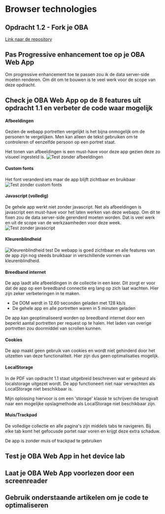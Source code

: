 # Browser technologies
## Opdracht 1.2 - Fork je OBA
[Link naar de repository](https://github.com/baskager/ADRmeta)

## Pas Progressive enhancement toe op je OBA Web App
Om progressive enhancement toe te passen zou ik de data server-side moeten renderen. Om dit om te bouwen is te veel werk voor de scope van deze opdracht.

## Check je OBA Web App op de 8 features uit opdracht 1.1 en verbeter de code waar mogelijk

#### Afbeeldingen
Gezien de webapp portretten vergelijkt is het bijna onmogelijk om de personen te vergelijken. Men kan alleen de tekst gebruiken om te controleren of eenzelfde persoon op een portret staat.

Het tonen van afbeeldingen is een must-have voor deze app gezien deze zo visueel ingesteld is.
![Test zonder afbeeldingen](http://kager.io/uploads/minor/browser-technologies/no-images.png)

#### Custom fonts
Het font veranderd iets maar de app blijft zichtbaar en bruikbaar
![Test zonder custom fonts](http://kager.io/uploads/minor/browser-technologies/no-custom-fonts.png)

#### Javascript (volledig)
De gehele app werkt niet zonder javascript. Net als afbeeldingen is javascript een must-have voor het laten werken van deze webapp. Om dit te fixen zou de data server-side gerenderd moeten worden. Dat is veel werk en uit de scope van de werkzaamheden voor deze week.
![Test zonder javascript](http://kager.io/uploads/minor/browser-technologies/no-javascript.png)

#### Kleurenblindheid
![Kleurenblindheid test](http://kager.io/uploads/minor/browser-technologies/color-blind.png)
De webapp is goed zichtbaar en alle features van de app zijn nog steeds bruikbaar in verschillende vormen van kleurenblindheid.

#### Breedband internet
De app laadt alle afbeeldingen in de collectie in een keer. Dit zorgt er voor dat de app op een breedband connectie erg lang op zich laat wachten. Hier zijn zeker verbeteringen in te maken.

- De DOM werdt in 12.60 seconden geladen met 128 kb/s
- De gehele app en alle portretten waren in 5 minuten geladen


De app kan geoptimaliseerd worden op breedband internet door een beperkt aantal portretten per request op te halen. Het laden van overige portretten zou doormiddel van scrollen kunnen.

#### Cookies
De app maakt geen gebruik van cookies en wordt niet gehinderd door het uitzetten van deze functionaliteit. Hier zijn dus geen optimalisaties mogelijk.

#### LocalStorage
In de PDF van opdracht 1.1 staat uitgebreid beschreven wat er gebeurd als localstorage uitgezet wordt. De app functioneert niet naar verwachten als LocalStorage niet beschikbaar is.

Mijn oplossing hiervoor is om een 'storage' klasse te schrijven die terugvalt naar een mogelijke opslagmethode als LocalStorage niet beschikbaar zijn.
#### Muis/Trackpad
De volledige collectie en alle pagina's zijn middels tabs te navigeren. Bij elke tab komt het gefocusde portet naar voren en krijgt deze extra schaduw.

De app is zonder muis of trackpad te gebruiken

## Test je OBA Web App in het device lab

## Laat je OBA Web App voorlezen door een screenreader

## Gebruik onderstaande artikelen om je code te optimaliseren
